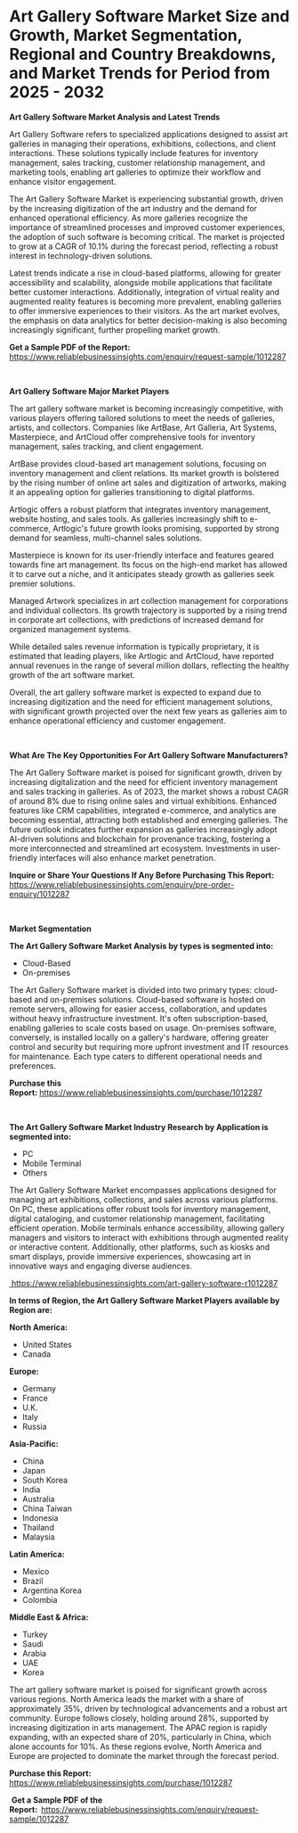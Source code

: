<p><h1>Art Gallery Software Market Size and Growth, Market Segmentation, Regional and Country Breakdowns, and Market Trends for Period from 2025 -  2032</h1></p><p><strong>Art Gallery Software Market Analysis and Latest Trends</strong></p>
<p><p>Art Gallery Software refers to specialized applications designed to assist art galleries in managing their operations, exhibitions, collections, and client interactions. These solutions typically include features for inventory management, sales tracking, customer relationship management, and marketing tools, enabling art galleries to optimize their workflow and enhance visitor engagement.</p><p>The Art Gallery Software Market is experiencing substantial growth, driven by the increasing digitization of the art industry and the demand for enhanced operational efficiency. As more galleries recognize the importance of streamlined processes and improved customer experiences, the adoption of such software is becoming critical. The market is projected to grow at a CAGR of 10.1% during the forecast period, reflecting a robust interest in technology-driven solutions.</p><p>Latest trends indicate a rise in cloud-based platforms, allowing for greater accessibility and scalability, alongside mobile applications that facilitate better customer interactions. Additionally, integration of virtual reality and augmented reality features is becoming more prevalent, enabling galleries to offer immersive experiences to their visitors. As the art market evolves, the emphasis on data analytics for better decision-making is also becoming increasingly significant, further propelling market growth.</p></p>
<p><strong>Get a Sample PDF of the Report:&nbsp;</strong> <a href="https://www.reliablebusinessinsights.com/enquiry/request-sample/1012287?utm_campaign=2939&utm_medium=2&utm_source=Github&utm_content=ia&utm_term=16042025&utm_id=art-gallery-software">https://www.reliablebusinessinsights.com/enquiry/request-sample/1012287</a></p>
<p>&nbsp;</p>
<p><strong>Art Gallery Software Major Market Players</strong></p>
<p><p>The art gallery software market is becoming increasingly competitive, with various players offering tailored solutions to meet the needs of galleries, artists, and collectors. Companies like ArtBase, Art Galleria, Art Systems, Masterpiece, and ArtCloud offer comprehensive tools for inventory management, sales tracking, and client engagement. </p><p>ArtBase provides cloud-based art management solutions, focusing on inventory management and client relations. Its market growth is bolstered by the rising number of online art sales and digitization of artworks, making it an appealing option for galleries transitioning to digital platforms.</p><p>Artlogic offers a robust platform that integrates inventory management, website hosting, and sales tools. As galleries increasingly shift to e-commerce, Artlogic's future growth looks promising, supported by strong demand for seamless, multi-channel sales solutions.</p><p>Masterpiece is known for its user-friendly interface and features geared towards fine art management. Its focus on the high-end market has allowed it to carve out a niche, and it anticipates steady growth as galleries seek premier solutions.</p><p>Managed Artwork specializes in art collection management for corporations and individual collectors. Its growth trajectory is supported by a rising trend in corporate art collections, with predictions of increased demand for organized management systems.</p><p>While detailed sales revenue information is typically proprietary, it is estimated that leading players, like Artlogic and ArtCloud, have reported annual revenues in the range of several million dollars, reflecting the healthy growth of the art software market.</p><p>Overall, the art gallery software market is expected to expand due to increasing digitization and the need for efficient management solutions, with significant growth projected over the next few years as galleries aim to enhance operational efficiency and customer engagement.</p></p>
<p>&nbsp;</p>
<p><strong>What Are The Key Opportunities For Art Gallery Software Manufacturers?</strong></p>
<p><p>The Art Gallery Software market is poised for significant growth, driven by increasing digitalization and the need for efficient inventory management and sales tracking in galleries. As of 2023, the market shows a robust CAGR of around 8% due to rising online sales and virtual exhibitions. Enhanced features like CRM capabilities, integrated e-commerce, and analytics are becoming essential, attracting both established and emerging galleries. The future outlook indicates further expansion as galleries increasingly adopt AI-driven solutions and blockchain for provenance tracking, fostering a more interconnected and streamlined art ecosystem. Investments in user-friendly interfaces will also enhance market penetration.</p></p>
<p><strong>Inquire or Share Your Questions If Any Before Purchasing This Report:</strong> <a href="https://www.reliablebusinessinsights.com/enquiry/pre-order-enquiry/1012287?utm_campaign=2939&utm_medium=2&utm_source=Github&utm_content=ia&utm_term=16042025&utm_id=art-gallery-software">https://www.reliablebusinessinsights.com/enquiry/pre-order-enquiry/1012287</a></p>
<p>&nbsp;</p>
<p><strong>Market Segmentation</strong></p>
<p><strong>The Art Gallery Software Market Analysis by types is segmented into:</strong></p>
<p><ul><li>Cloud-Based</li><li>On-premises</li></ul></p>
<p><p>The Art Gallery Software market is divided into two primary types: cloud-based and on-premises solutions. Cloud-based software is hosted on remote servers, allowing for easier access, collaboration, and updates without heavy infrastructure investment. It's often subscription-based, enabling galleries to scale costs based on usage. On-premises software, conversely, is installed locally on a gallery's hardware, offering greater control and security but requiring more upfront investment and IT resources for maintenance. Each type caters to different operational needs and preferences.</p></p>
<p><strong>Purchase this Report:&nbsp;</strong><a href="https://www.reliablebusinessinsights.com/purchase/1012287?utm_campaign=2939&utm_medium=2&utm_source=Github&utm_content=ia&utm_term=16042025&utm_id=art-gallery-software">https://www.reliablebusinessinsights.com/purchase/1012287</a></p>
<p>&nbsp;</p>
<p><strong>The Art Gallery Software Market Industry Research by Application is segmented into:</strong></p>
<p><ul><li>PC</li><li>Mobile Terminal</li><li>Others</li></ul></p>
<p><p>The Art Gallery Software Market encompasses applications designed for managing art exhibitions, collections, and sales across various platforms. On PC, these applications offer robust tools for inventory management, digital cataloging, and customer relationship management, facilitating efficient operation. Mobile terminals enhance accessibility, allowing gallery managers and visitors to interact with exhibitions through augmented reality or interactive content. Additionally, other platforms, such as kiosks and smart displays, provide immersive experiences, showcasing art in innovative ways and engaging diverse audiences.</p></p>
<p><a href="https://www.reliablebusinessinsights.com/art-gallery-software-r1012287?utm_campaign=2939&utm_medium=2&utm_source=Github&utm_content=ia&utm_term=16042025&utm_id=art-gallery-software">&nbsp;https://www.reliablebusinessinsights.com/art-gallery-software-r1012287</a></p>
<p><strong>In terms of Region, the Art Gallery Software Market Players available by Region are:</strong></p>
<p>
    <p> <strong> North America: </strong>
        <ul>
            <li>United States</li>
            <li>Canada</li>
        </ul>
        </p> 
    <p> <strong> Europe: </strong>
        <ul>
            <li>Germany</li>
            <li>France</li>
            <li>U.K.</li>
            <li>Italy</li>
            <li>Russia</li>
        </ul>
        </p> 
    <p> <strong> Asia-Pacific: </strong>
        <ul>
            <li>China</li>
            <li>Japan</li>
            <li>South Korea</li>
            <li>India</li>
            <li>Australia</li>
            <li>China Taiwan</li>
            <li>Indonesia</li>
            <li>Thailand</li>
            <li>Malaysia</li>
        </ul>
        </p> 
    <p> <strong> Latin America: </strong>
        <ul>
            <li>Mexico</li>
            <li>Brazil</li>
            <li>Argentina Korea</li>
            <li>Colombia</li>
        </ul>
        </p> 
    <p> <strong> Middle East & Africa: </strong>
        <ul>
            <li>Turkey</li>
            <li>Saudi</li>
            <li>Arabia</li>
            <li>UAE</li>
            <li>Korea</li>
        </ul>
    </p>
    </p>
<p><p>The art gallery software market is poised for significant growth across various regions. North America leads the market with a share of approximately 35%, driven by technological advancements and a robust art community. Europe follows closely, holding around 28%, supported by increasing digitization in arts management. The APAC region is rapidly expanding, with an expected share of 20%, particularly in China, which alone accounts for 10%. As these regions evolve, North America and Europe are projected to dominate the market through the forecast period.</p></p>
<p><strong>Purchase this Report: </strong><a href="https://www.reliablebusinessinsights.com/purchase/1012287?utm_campaign=2939&utm_medium=2&utm_source=Github&utm_content=ia&utm_term=16042025&utm_id=art-gallery-software">https://www.reliablebusinessinsights.com/purchase/1012287</a></p>
<p>&nbsp;<strong>Get a Sample PDF of the Report:&nbsp;&nbsp;</strong><a href="https://www.reliablebusinessinsights.com/enquiry/request-sample/1012287?utm_campaign=2939&utm_medium=2&utm_source=Github&utm_content=ia&utm_term=16042025&utm_id=art-gallery-software">https://www.reliablebusinessinsights.com/enquiry/request-sample/1012287</a></p>
<p><strong></strong></p>
<p><p></p><p></p><p></p></p>